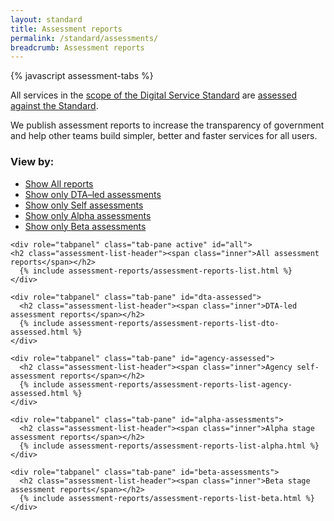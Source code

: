 ```yaml
---
layout: standard
title: Assessment reports
permalink: /standard/assessments/
breadcrumb: Assessment reports
---
```


{% javascript assessment-tabs %}

All services in the [scope of the Digital Service Standard](/standard/scope-of-standard/) are [assessed against the Standard](/standard/meeting-standard/).

We publish assessment reports to increase the transparency of government and help other teams build simpler, better and faster services for all users.

<div>

  <!-- Nav tabs -->
  <nav class="inline-tab-nav">
    <h3>View by:</h3>
    <ul>
      <li>
        <a href="#all" class="is-current">
          <span class="is-visuallyhidden">Show </span>All reports
        </a>
      </li>
      <li>
        <a href="#dta-assessed">
          <span class="is-visuallyhidden">Show only </span>DTA&ndash;led assessments
        </a>
      </li>
      <li>
        <a href="#agency-assessed">
          <span class="is-visuallyhidden">Show only </span>Self assessments
        </a>
      </li>
      <li>
         <a href="#alpha-assessments">
           <span class="is-visuallyhidden">Show only </span>Alpha assessments
         </a>
      </li>
      <li>
        <a href="#beta-assessments">
          <span class="is-visuallyhidden">Show only </span>Beta assessments
        </a>
      </li>
    </ul>
  </nav>

  <!-- Tab panes -->
  <div class="tab-content">

    <div role="tabpanel" class="tab-pane active" id="all">
    <h2 class="assessment-list-header"><span class="inner">All assessment reports</span></h2>
      {% include assessment-reports/assessment-reports-list.html %}
    </div>

    <div role="tabpanel" class="tab-pane" id="dta-assessed">
      <h2 class="assessment-list-header"><span class="inner">DTA-led assessment reports</span></h2>
      {% include assessment-reports/assessment-reports-list-dto-assessed.html %}
    </div>

    <div role="tabpanel" class="tab-pane" id="agency-assessed">
      <h2 class="assessment-list-header"><span class="inner">Agency self-assessment reports</span></h2>
      {% include assessment-reports/assessment-reports-list-agency-assessed.html %}
    </div>

    <div role="tabpanel" class="tab-pane" id="alpha-assessments">
      <h2 class="assessment-list-header"><span class="inner">Alpha stage assessment reports</span></h2>
      {% include assessment-reports/assessment-reports-list-alpha.html %}
    </div>

    <div role="tabpanel" class="tab-pane" id="beta-assessments">
      <h2 class="assessment-list-header"><span class="inner">Beta stage assessment reports</span></h2>
      {% include assessment-reports/assessment-reports-list-beta.html %}
    </div>
  </div>

</div>



